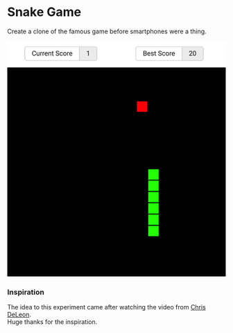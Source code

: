 # Snake Game

Create a clone of the famous game before smartphones were a thing.

![Snake Game](images/snake-game.png)

### Inspiration

The idea to this experiment came after watching the video from [Chris DeLeon](https://youtu.be/xGmXxpIj6vs).  
Huge thanks for the inspiration.
